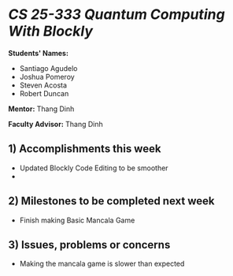 # *CS 25-333 Quantum Computing With Blockly*

**Students' Names:**

 - Santiago Agudelo 
 - Joshua Pomeroy
 - Steven Acosta
 - Robert Duncan

**Mentor:**
Thang Dinh

**Faculty Advisor:**
Thang Dinh

## 1) Accomplishments this week ##
   - Updated Blockly Code Editing to be smoother
   - 


## 2) Milestones to be completed next week ##
   - Finish making Basic Mancala Game

## 3) Issues, problems or concerns ##
   - Making the mancala game is slower than expected
   
